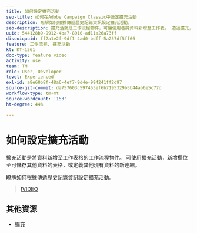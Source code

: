 ```yaml
---
title: 如何設定擴充活動
seo-title: 如何在Adobe Campaign Classic中設定擴充活動
description: 瞭解如何根據傳遞歷史記錄資訊設定擴充活動。
seo-description: 擴充活動是工作流程物件，可讓使用者將資料新增至工作表。 透過擴充，您可以新增欄至該表格以保留其他資料，或定義從該工作表格到其他現有資料的新連結。   此影片說明如何根據傳送記錄資訊來設定擴充活動。
uuid: 544128b9-9912-4ba7-8910-ad11a26a73ff
discoiquuid: ff2a1e2f-9df1-4ad0-bdff-5a257df5ff66
feature: 工作流程, 擴充活動
kt: KT-1561
doc-type: feature video
activity: use
team: TM
role: User, Developer
level: Experienced
exl-id: a8e60b8f-48a6-4ef7-9d4e-994241ff2d97
source-git-commit: da757603c597453ef6b7195329b5b44ab6e5c77d
workflow-type: tm+mt
source-wordcount: '153'
ht-degree: 44%

---
```


# 如何設定擴充活動

擴充活動是將資料新增至工作表格的工作流程物件。 可使用擴充活動，新增欄位至可儲存其他資料的表格，或定義其他現有資料的新連結。

瞭解如何根據傳遞歷史記錄資訊設定擴充活動。

>[!VIDEO](https://video.tv.adobe.com/v/25193?quality=12)

## 其他資源

* [擴充](https://experienceleague.adobe.com/docs/campaign-classic/using/automating-with-workflows/targeting-activities/enrichment.html)
